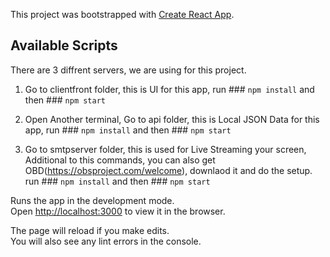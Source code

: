 This project was bootstrapped with [Create React App](https://github.com/facebook/create-react-app).

## Available Scripts

There are 3 diffrent servers, we are using for this project. 

1) Go to clientfront folder, this is UI for this app, run ### `npm install` and then ### `npm start`

2) Open Another terminal, Go to api folder, this is Local JSON Data for this app, 
run ### `npm install` and then ### `npm start`

3) Go to smtpserver folder, this is used for Live Streaming your screen, Additional to this commands, you can also get OBD(https://obsproject.com/welcome), downlaod it and do the setup.
run ### `npm install` and then ### `npm start`



Runs the app in the development mode.<br>
Open [http://localhost:3000](http://localhost:3000) to view it in the browser.

The page will reload if you make edits.<br>
You will also see any lint errors in the console.

